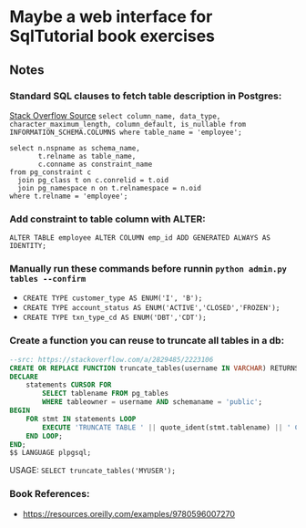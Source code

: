 # Maybe a web interface for SqlTutorial book exercises

## Notes
### Standard SQL clauses to fetch table description in Postgres:
[Stack Overflow Source](https://stackoverflow.com/a/5273757/2223106)
`select column_name, data_type, character_maximum_length, column_default, is_nullable
from INFORMATION_SCHEMA.COLUMNS where table_name = 'employee';`

```
select n.nspname as schema_name,
       t.relname as table_name,
       c.conname as constraint_name
from pg_constraint c
  join pg_class t on c.conrelid = t.oid
  join pg_namespace n on t.relnamespace = n.oid
where t.relname = 'employee';
```

### Add constraint to table column with ALTER:
```
ALTER TABLE employee ALTER COLUMN emp_id ADD GENERATED ALWAYS AS IDENTITY;
```

### Manually run these commands before runnin `python admin.py tables --confirm`

- `CREATE TYPE customer_type AS ENUM('I', 'B');`
- `CREATE TYPE account_status AS ENUM('ACTIVE','CLOSED','FROZEN');`
- `CREATE TYPE txn_type_cd AS ENUM('DBT','CDT');`

### Create a function you can reuse to truncate all tables in a db:

```sql
--src: https://stackoverflow.com/a/2829485/2223106
CREATE OR REPLACE FUNCTION truncate_tables(username IN VARCHAR) RETURNS void AS $$
DECLARE
    statements CURSOR FOR
        SELECT tablename FROM pg_tables
        WHERE tableowner = username AND schemaname = 'public';
BEGIN
    FOR stmt IN statements LOOP
        EXECUTE 'TRUNCATE TABLE ' || quote_ident(stmt.tablename) || ' CASCADE;';
    END LOOP;
END;
$$ LANGUAGE plpgsql;
```

USAGE: `SELECT truncate_tables('MYUSER');`

### Book References:
- https://resources.oreilly.com/examples/9780596007270
